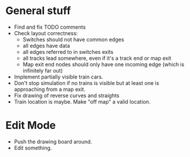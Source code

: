 # General stuff

* Find and fix TODO comments
* Check layout correctness: 
    * Switches should not have common edges
    * all edges have data
    * all edges referred to in switches exits
    * all tracks lead somewhere, even if it's a track end or map exit
    * Map exit end nodes should only have one incoming edge (which is infinitely far out)
* Implement partially visible train cars.
* Don't stop simulation if no trains is visible but at least one is approaching from a map exit.
* Fix drawing of reverse curves and straights
* Train location is maybe. Make "off map" a valid location.

# Edit Mode

* Push the drawing board around.
* Edit something.